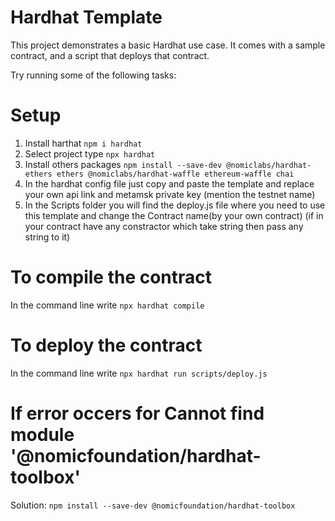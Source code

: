 # Hardhat Template

This project demonstrates a basic Hardhat use case. It comes with a sample contract, and a script that deploys that contract.

Try running some of the following tasks:

# Setup

1. Install harthat
```npm i hardhat```
2. Select project type
```npx hardhat```
3. Install others packages
```npm install --save-dev @nomiclabs/hardhat-ethers ethers @nomiclabs/hardhat-waffle ethereum-waffle chai```
4. In the hardhat config file just copy and paste the template and replace your own api link and metamsk private key (mention the testnet name)
5. In the Scripts folder you will find the deploy.js file where you need to use this template and change the Contract name(by your own contract) (if in your contract have any constractor which take string then pass any string to it)

# To compile the contract
In the command line write
```npx hardhat compile```

# To deploy the contract
In the command line write
```npx hardhat run scripts/deploy.js```


# If error occers for Cannot find module '@nomicfoundation/hardhat-toolbox'
Solution: ```npm install --save-dev @nomicfoundation/hardhat-toolbox```
